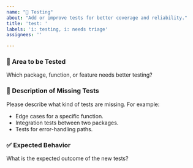 ```yaml
---
name: "🧪 Testing"
about: "Add or improve tests for better coverage and reliability."
title: 'test: '
labels: 'i: testing, i: needs triage'
assignees: ''

---
```


### 🎯 Area to be Tested

Which package, function, or feature needs better testing?

### 📝 Description of Missing Tests

Please describe what kind of tests are missing. For example:
- Edge cases for a specific function.
- Integration tests between two packages.
- Tests for error-handling paths.

### ✅ Expected Behavior

What is the expected outcome of the new tests?